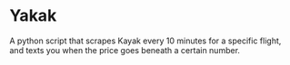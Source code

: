 # Yakak
A python script that scrapes Kayak every 10 minutes for a specific flight, and texts you when the price goes beneath a certain number.
